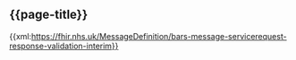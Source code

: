 ## {{page-title}}

{{xml:https://fhir.nhs.uk/MessageDefinition/bars-message-servicerequest-response-validation-interim}}